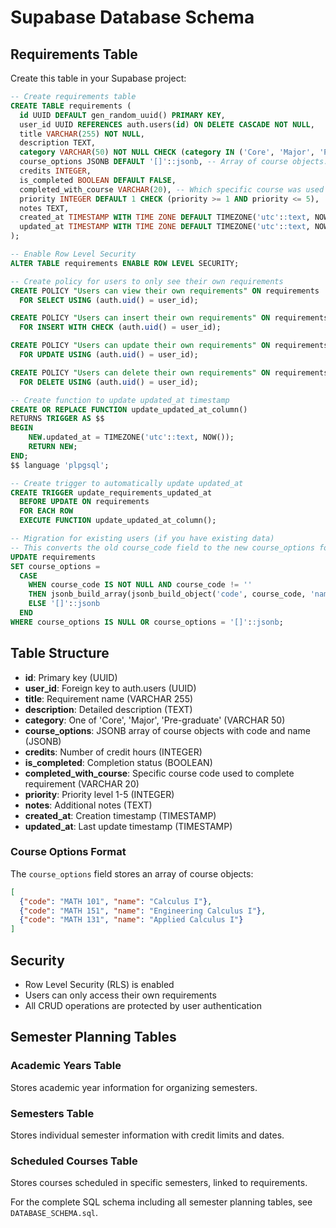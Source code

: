 # Supabase Database Schema

## Requirements Table

Create this table in your Supabase project:

```sql
-- Create requirements table
CREATE TABLE requirements (
  id UUID DEFAULT gen_random_uuid() PRIMARY KEY,
  user_id UUID REFERENCES auth.users(id) ON DELETE CASCADE NOT NULL,
  title VARCHAR(255) NOT NULL,
  description TEXT,
  category VARCHAR(50) NOT NULL CHECK (category IN ('Core', 'Major', 'Pre-graduate')),
  course_options JSONB DEFAULT '[]'::jsonb, -- Array of course objects: [{"code": "MATH 101", "name": "Calculus I"}, ...]
  credits INTEGER,
  is_completed BOOLEAN DEFAULT FALSE,
  completed_with_course VARCHAR(20), -- Which specific course was used to complete this
  priority INTEGER DEFAULT 1 CHECK (priority >= 1 AND priority <= 5),
  notes TEXT,
  created_at TIMESTAMP WITH TIME ZONE DEFAULT TIMEZONE('utc'::text, NOW()) NOT NULL,
  updated_at TIMESTAMP WITH TIME ZONE DEFAULT TIMEZONE('utc'::text, NOW()) NOT NULL
);

-- Enable Row Level Security
ALTER TABLE requirements ENABLE ROW LEVEL SECURITY;

-- Create policy for users to only see their own requirements
CREATE POLICY "Users can view their own requirements" ON requirements
  FOR SELECT USING (auth.uid() = user_id);

CREATE POLICY "Users can insert their own requirements" ON requirements
  FOR INSERT WITH CHECK (auth.uid() = user_id);

CREATE POLICY "Users can update their own requirements" ON requirements
  FOR UPDATE USING (auth.uid() = user_id);

CREATE POLICY "Users can delete their own requirements" ON requirements
  FOR DELETE USING (auth.uid() = user_id);

-- Create function to update updated_at timestamp
CREATE OR REPLACE FUNCTION update_updated_at_column()
RETURNS TRIGGER AS $$
BEGIN
    NEW.updated_at = TIMEZONE('utc'::text, NOW());
    RETURN NEW;
END;
$$ language 'plpgsql';

-- Create trigger to automatically update updated_at
CREATE TRIGGER update_requirements_updated_at 
  BEFORE UPDATE ON requirements 
  FOR EACH ROW 
  EXECUTE FUNCTION update_updated_at_column();

-- Migration for existing users (if you have existing data)
-- This converts the old course_code field to the new course_options format
UPDATE requirements 
SET course_options = 
  CASE 
    WHEN course_code IS NOT NULL AND course_code != '' 
    THEN jsonb_build_array(jsonb_build_object('code', course_code, 'name', ''))
    ELSE '[]'::jsonb
  END
WHERE course_options IS NULL OR course_options = '[]'::jsonb;
```

## Table Structure

- **id**: Primary key (UUID)
- **user_id**: Foreign key to auth.users (UUID) 
- **title**: Requirement name (VARCHAR 255)
- **description**: Detailed description (TEXT)
- **category**: One of 'Core', 'Major', 'Pre-graduate' (VARCHAR 50)
- **course_options**: JSONB array of course objects with code and name (JSONB)
- **credits**: Number of credit hours (INTEGER)
- **is_completed**: Completion status (BOOLEAN)
- **completed_with_course**: Specific course code used to complete requirement (VARCHAR 20)
- **priority**: Priority level 1-5 (INTEGER)
- **notes**: Additional notes (TEXT)
- **created_at**: Creation timestamp (TIMESTAMP)
- **updated_at**: Last update timestamp (TIMESTAMP)

### Course Options Format
The `course_options` field stores an array of course objects:
```json
[
  {"code": "MATH 101", "name": "Calculus I"},
  {"code": "MATH 151", "name": "Engineering Calculus I"},
  {"code": "MATH 131", "name": "Applied Calculus I"}
]
```

## Security

- Row Level Security (RLS) is enabled
- Users can only access their own requirements
- All CRUD operations are protected by user authentication

## Semester Planning Tables

### Academic Years Table
Stores academic year information for organizing semesters.

### Semesters Table
Stores individual semester information with credit limits and dates.

### Scheduled Courses Table
Stores courses scheduled in specific semesters, linked to requirements.

For the complete SQL schema including all semester planning tables, see `DATABASE_SCHEMA.sql`.